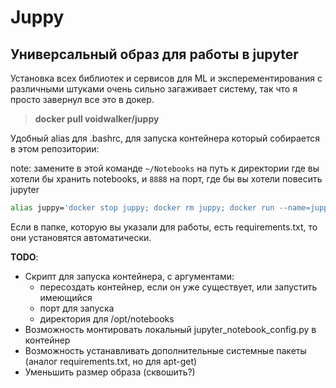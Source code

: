 # Juppy
## Универсальный образ для работы в jupyter

Установка всех библиотек и сервисов для ML и эксперементирования с различными штуками очень сильно загаживает систему, так что я просто завернул все это в докер.

> **docker pull voidwalker/juppy**

Удобный alias для .bashrc, для запуска контейнера который собирается в этом репозитории:

note: замените в этой команде `~/Notebooks` на путь к директории где вы хотели бы хранить notebooks, и `8888` на порт, где бы вы хотели повесить jupyter

```bash
alias juppy='docker stop juppy; docker rm juppy; docker run --name=juppy -i -t -p 8888:8888 -v ~/Notebooks:/opt/notebooks juppy /bin/bash -c "/opt/conda/bin/jupyter notebook --allow-root --notebook-dir=/opt/notebooks --ip=0.0.0.0 --port=8888 --no-browser"'
```

Если в папке, которую вы указали для работы, есть requirements.txt, то они установятся автоматически.

**TODO**:
- Скрипт для запуска контейнера, с аргументами:
  - пересоздать контейнер, если он уже существует, или запустить имеющийся
  - порт для запуска
  - директория для /opt/notebooks
- Возможность монтировать локальный jupyter_notebook_config.py в контейнер
- Возможность устанавливать дополнительные системные пакеты (аналог requirements.txt, но для apt-get)
- Уменьшить размер образа (сквошить?)

